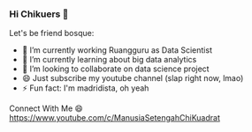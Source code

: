 ### Hi Chikuers 👋

Let's be friend bosque:

- 🔭 I’m currently working Ruangguru as Data Scientist
- 🌱 I’m currently learning about big data analytics
- 👯 I’m looking to collaborate on data science project
- 😄 Just subscribe my youtube channel (slap right now, lmao)
- ⚡ Fun fact: I'm madridista, oh yeah

Connect With Me 😄
<br>
https://www.youtube.com/c/ManusiaSetengahChiKuadrat
